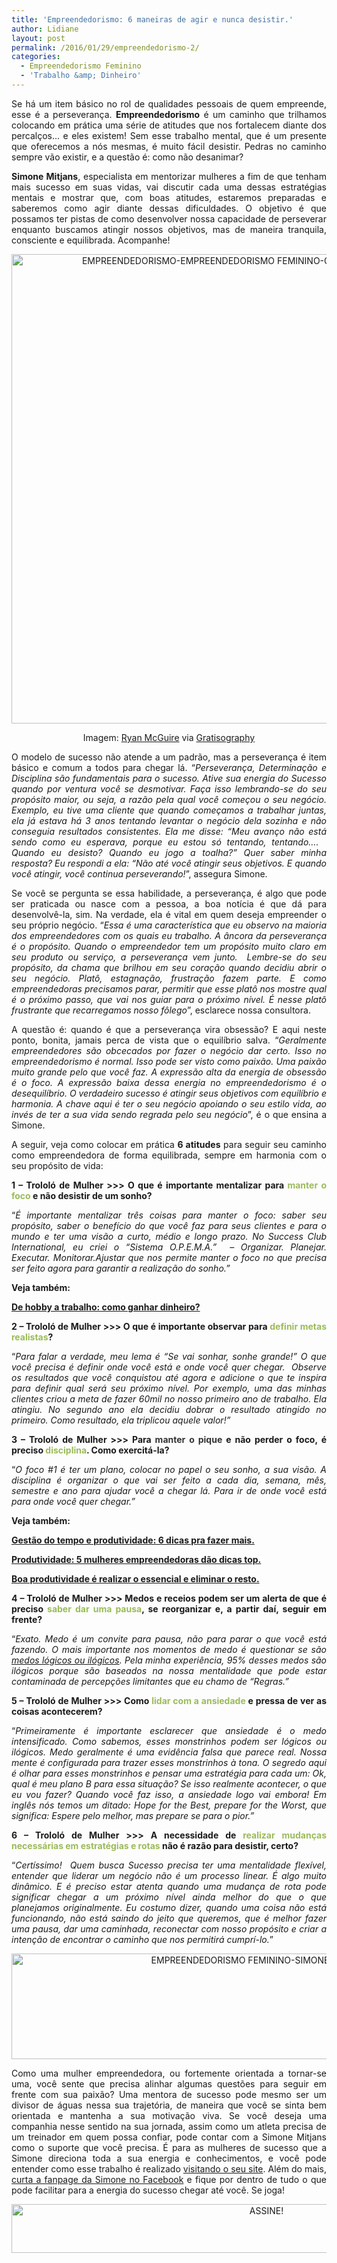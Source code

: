 ```yaml
---
title: 'Empreendedorismo: 6 maneiras de agir e nunca desistir.'
author: Lidiane
layout: post
permalink: /2016/01/29/empreendedorismo-2/
categories:
  - Empreendedorismo Feminino
  - 'Trabalho &amp; Dinheiro'
---
```

<p align="justify">
  Se há um item básico no rol de qualidades pessoais de quem empreende, esse é a perseverança. <strong>Empreendedorismo</strong> é um caminho que trilhamos colocando em prática uma série de atitudes que nos fortalecem diante dos percalços… e eles existem! Sem esse trabalho mental, que é um presente que oferecemos a nós mesmas, é muito fácil desistir. Pedras no caminho sempre vão existir, e a questão é: como não desanimar?
</p>

<p align="justify">
  <strong>Simone Mitjans</strong>, especialista em mentorizar mulheres a fim de que tenham mais sucesso em suas vidas, vai discutir cada uma dessas estratégias mentais e mostrar que, com boas atitudes, estaremos preparadas e saberemos como agir diante dessas dificuldades. O objetivo é que possamos ter pistas de como desenvolver nossa capacidade de perseverar enquanto buscamos atingir nossos objetivos, mas de maneira tranquila, consciente e equilibrada. Acompanhe!
</p>

<p align="center">
  <img class="alignnone size-full wp-image-11836" src="https://www.trololodemulher.com.br/2016/01/EMPREENDEDORISMO-EMPREENDEDORISMO-FEMININO-CARREIRA-NEGOCIOS2.jpg" alt="EMPREENDEDORISMO-EMPREENDEDORISMO FEMININO-CARREIRA-NEGOCIOS[2]" width="764" height="751" />
</p>

<p align="center">
  Imagem: <a href="http://www.laughandpee.com/" target="_blank" rel="noopener noreferrer">Ryan McGuire</a> via <a href="http://www.gratisography.com/#all" target="_blank" rel="noopener noreferrer">Gratisography</a>
</p>

<p align="justify">
  O modelo de sucesso não atende a um padrão, mas a perseverança é item básico e comum a todos para chegar lá. “<em>Perseverança, Determinação e Disciplina são fundamentais para o sucesso. Ative sua energia do Sucesso quando por ventura você se desmotivar. Faça isso lembrando-se do seu propósito maior, ou seja, a razão pela qual você começou o seu negócio. Exemplo, eu tive uma cliente que quando começamos a trabalhar juntas, ela já estava há 3 anos tentando levantar o negócio dela sozinha e não conseguia resultados consistentes. Ela me disse: “Meu avanço não está sendo como eu esperava, porque eu estou só tentando, tentando&#8230;.   Quando eu desisto? Quando eu jogo a toalha?” Quer saber minha resposta? Eu respondi a ela: “Não até você atingir seus objetivos. E quando você atingir, você continua perseverando!</em>”, assegura Simone.
</p>

<p align="justify">
  Se você se pergunta se essa habilidade, a perseverança, é algo que pode ser praticada ou nasce com a pessoa, a boa notícia é que dá para desenvolvê-la, sim. Na verdade, ela é vital em quem deseja empreender o seu próprio negócio. “<em>Essa é uma característica que eu observo na maioria dos empreendedores com os quais eu trabalho. A âncora da perseverança é o propósito. Quando o empreendedor tem um propósito muito claro em seu produto ou serviço, a perseverança vem junto.  Lembre-se do seu propósito, da chama que brilhou em seu coração quando decidiu abrir o seu negócio. Platô, estagnação, frustração fazem parte. E como empreendedoras precisamos parar, permitir que esse platô nos mostre qual é o próximo passo, que vai nos guiar para o próximo nível. É nesse platô frustrante que recarregamos nosso fôlego</em>”, esclarece nossa consultora.
</p>

<p align="justify">
  A questão é: quando é que a perseverança vira obsessão? E aqui neste ponto, bonita, jamais perca de vista que o equilíbrio salva. “<em>Geralmente empreendedores são obcecados por fazer o negócio dar certo. Isso no empreendedorismo é normal. Isso pode ser visto como paixão. Uma paixão muito grande pelo que você faz. A expressão alta da energia de obsessão é o foco. A expressão baixa dessa energia no empreendedorismo é o desequilíbrio. O verdadeiro sucesso é atingir seus objetivos com equilíbrio e harmonia. A chave aqui é ter o seu negócio apoiando o seu estilo vida, ao invés de ter a sua vida sendo regrada pelo seu negócio</em>”, é o que ensina a Simone.
</p>

<p align="justify">
  A seguir, veja como colocar em prática <strong>6 atitudes</strong> para seguir seu caminho como empreendedora de forma equilibrada, sempre em harmonia com o seu propósito de vida:
</p>

<p align="justify">
  <strong>1 – Trololó de Mulher >>> O que é importante mentalizar para <span style="color: #9bbb59;">manter o foco</span> e não desistir de um sonho?</strong>
</p>

<p align="justify">
  “<em>É importante mentalizar três coisas para manter o foco: saber seu propósito, saber o benefício do que você faz para seus clientes e para o mundo e ter uma visão a curto, médio e longo prazo. No Success Club International, eu criei o &#8220;Sistema O.P.E.M.A.&#8221;  – Organizar. Planejar. Executar. Monitorar.Ajustar que nos permite manter o foco no que precisa ser feito agora para garantir a realização do sonho.”</em>
</p>

<p align="justify">
  <strong>Veja também:</strong>
</p>

<p align="justify">
  <strong><a href="http://www.trololodemulher.com.br/2015/07/31/como-ganhar-dinheiro/" target="_blank" rel="noopener noreferrer">De hobby a trabalho: como ganhar dinheiro?</a></strong>
</p>

<p align="justify">
  <strong>2 &#8211; Trololó de Mulher >>> O que é importante observar para <span style="color: #9bbb59;">definir metas realistas</span>?</strong>
</p>

<p align="justify">
  “<em>Para falar a verdade, meu lema é “Se vai sonhar, sonhe grande!” O que você precisa é definir onde você está e onde você quer chegar.  Observe os resultados que você conquistou até agora e adicione o que te inspira para definir qual será seu próximo nível. Por exemplo, uma das minhas clientes criou a meta de fazer 60mil no nosso primeiro ano de trabalho. Ela atingiu. No segundo ano ela decidiu dobrar o resultado atingido no primeiro. Como resultado, ela triplicou aquele valor!”</em>
</p>

<p align="justify">
  <strong>3 &#8211; Trololó de Mulher >>> Para <span style="color: #333333;">manter o pique</span> e não perder o foco, é preciso <span style="color: #9bbb59;">disciplina</span>. Como exercitá-la?</strong>
</p>

<p align="justify">
  “<em>O foco #1 é ter um plano, colocar no papel o seu sonho, a sua visão. A disciplina é organizar o que vai ser feito a cada dia, semana, mês, semestre e ano para ajudar você a chegar lá. Para ir de onde você está para onde você quer chegar.”</em>
</p>

<p align="justify">
  <strong>Veja também:</strong>
</p>

<p align="justify">
  <strong><a href="http://www.trololodemulher.com.br/2016/01/22/tempo-e-produtividade/" target="_blank" rel="noopener noreferrer">Gestão do tempo e produtividade: 6 dicas pra fazer mais.</a></strong>
</p>

<p align="justify">
  <strong><a href="http://www.trololodemulher.com.br/2015/10/30/produtividade-2/" target="_blank" rel="noopener noreferrer">Produtividade: 5 mulheres empreendedoras dão dicas top.</a></strong>
</p>

<p align="justify">
  <strong><a href="http://www.trololodemulher.com.br/2015/08/28/produtividade/" target="_blank" rel="noopener noreferrer">Boa produtividade é realizar o essencial e eliminar o resto.</a></strong>
</p>

<p align="justify">
  <strong>4 &#8211; Trololó de Mulher >>> Medos e receios podem ser um alerta de que é preciso <span style="color: #9bbb59;">saber dar uma pausa</span>, se reorganizar e, a partir daí, seguir em frente?</strong>
</p>

<p align="justify">
  “<em>Exato. Medo é um convite para pausa, não para parar o que você está fazendo. O mais importante nos momentos de medo é questionar se são <a href="http://www.trololodemulher.com.br/2015/11/27/empreendedorismo/" target="_blank" rel="noopener noreferrer">medos lógicos ou ilógicos</a>. Pela minha experiência, 95% desses medos são ilógicos porque são baseados na nossa mentalidade que pode estar contaminada de percepções limitantes que eu chamo de “Regras.&#8221;</em>
</p>

<p align="justify">
  <strong>5 &#8211; Trololó de Mulher >>> Como <span style="color: #9bbb59;">lidar com a ansiedade</span> e pressa de ver as coisas acontecerem?</strong>
</p>

<p align="justify">
  “<em>Primeiramente é importante esclarecer que ansiedade é o medo intensificado. Como sabemos, esses monstrinhos podem ser lógicos ou ilógicos. Medo geralmente é uma evidência falsa que parece real. Nossa mente é configurada para trazer esses monstrinhos à tona. O segredo aqui é olhar para esses monstrinhos e pensar uma estratégia para cada um: Ok, qual é meu plano B para essa situação? Se isso realmente acontecer, o que eu vou fazer? Quando você faz isso, a ansiedade logo vai embora! Em inglês nós temos um ditado: Hope for the Best, prepare for the Worst, que significa: Espere pelo melhor, mas prepare se para o pior.”</em>
</p>

<p align="justify">
  <strong>6 &#8211; Trololó de Mulher >>> A necessidade de <span style="color: #9bbb59;">realizar mudanças necessárias em estratégias e rotas</span> não é razão para desistir, certo?</strong>
</p>

<p align="justify">
  “<em>Certíssimo!  Quem busca Sucesso precisa ter uma mentalidade flexível, entender que liderar um negócio não é um processo linear. É algo muito dinâmico. E é preciso estar atenta quando uma mudança de rota pode significar chegar a um próximo nível ainda melhor do que o que planejamos originalmente. Eu costumo dizer, quando uma coisa não está funcionando, não está saindo do jeito que queremos, que é melhor fazer uma pausa, dar uma caminhada, reconectar com nosso propósito e criar a intenção de encontrar o caminho que nos permitirá cumprí-lo.</em>”
</p>

<p align="center">
  <img class="alignnone size-full wp-image-11705" src="https://www.trololodemulher.com.br/2015/11/EMPREENDEDORISMO-FEMININO-SIMONE-MITJANS3.jpg" alt="EMPREENDEDORISMO FEMININO-SIMONE MITJANS[3]" width="800" height="169" />
</p>

<p align="justify">
  Como uma mulher empreendedora, ou fortemente orientada a tornar-se uma, você sente que precisa alinhar algumas questões para seguir em frente com sua paixão? Uma mentora de sucesso pode mesmo ser um divisor de águas nessa sua trajetória, de maneira que você se sinta bem orientada e mantenha a sua motivação viva. Se você deseja uma companhia nesse sentido na sua jornada, assim como um atleta precisa de um treinador em quem possa confiar, pode contar com a Simone Mitjans como o suporte que você precisa. É para as mulheres de sucesso que a Simone direciona toda a sua energia e conhecimentos, e você pode entender como esse trabalho é realizado <a href="http://www.simonemitjans.com.br/" target="_blank" rel="noopener noreferrer">visitando o seu site</a>. Além do mais, <a href="https://www.facebook.com/simonemitjans/?fref=ts" target="_blank" rel="noopener noreferrer">curta a fanpage da Simone no Facebook</a> e fique por dentro de tudo o que pode facilitar para a energia do sucesso chegar até você. Se joga!
</p>

<p align="center">
  <a href="http://feedburner.google.com/fb/a/mailverify?uri=blogBichaFemea&loc=en_US" target="_blank" rel="noopener noreferrer"><img class="alignnone size-full wp-image-10439" src="https://www.trololodemulher.com.br/2014/09/ASSINE.png" alt="ASSINE!" width="800" height="78" /></a>
</p>

<p align="justify">
